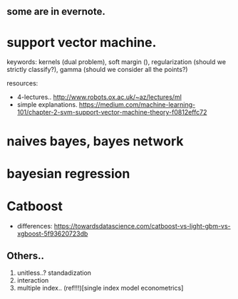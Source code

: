 ## some are in evernote.

# support vector machine.

keywords: kernels (dual problem), soft margin (), regularization (should we strictly classify?), gamma (should we consider all the points?)

resources: 
- 4-lectures.. http://www.robots.ox.ac.uk/~az/lectures/ml
- simple explanations. https://medium.com/machine-learning-101/chapter-2-svm-support-vector-machine-theory-f0812effc72

# naives bayes, bayes network

# bayesian regression

# Catboost
- differences: https://towardsdatascience.com/catboost-vs-light-gbm-vs-xgboost-5f93620723db


## Others..
1. unitless..? standadization
2. interaction
3. multiple index.. (ref!!!)[single index model econometrics]

